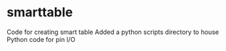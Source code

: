# smarttable
Code for creating smart table
Added a python scripts directory to house Python code for pin I/O
